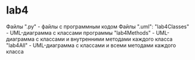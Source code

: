 # lab4
Файлы ".py" - файлы с программным кодом
Файлы ".uml":
"lab4Classes" - UML-диаграмма с классами программы
"lab4Methods" - UML-диаграмма c классами и внутренними методами каждого класса
"lab4All" - UML-диаграмма c классами и всеми методами каждого класса
